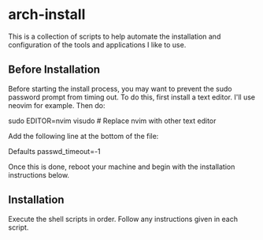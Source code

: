 # arch-install
This is a collection of scripts to help automate the installation and configuration of the tools and applications I like to use.


## Before Installation
Before starting the install process, you may want to prevent the sudo password prompt from timing out.
To do this, first install a text editor. I'll use neovim for example. Then do:

sudo EDITOR=nvim visudo # Replace nvim with other text editor

Add the following line at the bottom of the file:

Defaults passwd_timeout=-1


Once this is done, reboot your machine and begin with the installation instructions below.


## Installation
Execute the shell scripts in order. Follow any instructions given in each script.
